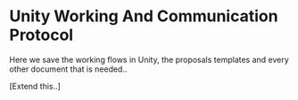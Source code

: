 # Unity Working And Communication Protocol


Here we save the working flows in Unity, the proposals templates and every other document that is needed..

[Extend this..]

